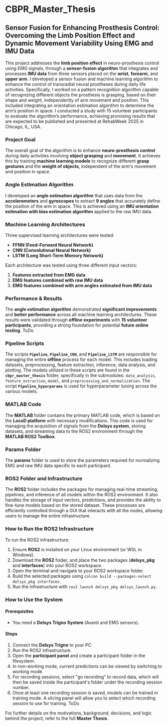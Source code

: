 # CBPR_Master_Thesis

## **Sensor Fusion for Enhancing Prosthesis Control: Overcoming the Limb Position Effect and Dynamic Movement Variability Using EMG and IMU Data**

This project addresses the **limb position effect** in neuro-prosthesis control using EMG signals, through a **sensor-fusion algorithm** that integrates and processes **IMU data** from three sensors placed on the **wrist**, **forearm**, and **upper arm**.
I developed a sensor fusion and machine learning algorithm to enhance the control of transradial neural prostheses during daily life activities. Specifically, I worked on a pattern recognition algorithm capable of recognizing different objects the prosthesis is grasping, based on their shape and weight, independently of arm movement and position. This included integrating an orientation estimation algorithm to determine the arm’s position in space. I conducted a study with 15 volunteer participants to evaluate the algorithm’s performance, achieving promising results that are expected to be published and presented at RehabWeek 2025 in Chicago, IL, USA.

### **Project Goal**

The overall goal of the algorithm is to enhance **neuro-prosthesis control** during daily activities involving **object grasping** and **movement**. It achieves this by training **machine learning models** to recognize different **grasp gestures** and the **weight of objects**, independent of the arm's movement and position in space.

### **Angle Estimation Algorithm**

I developed an **angle estimation algorithm** that uses data from the **accelerometers** and **gyroscopes** to extract **9 angles** that accurately define the position of the arm in space. This is achieved using an **IMU orientation estimation with bias estimation algorithm** applied to the raw IMU data.

### **Machine Learning Architectures**

Three supervised learning architectures were tested:

- **FFNN (Feed-Forward Neural Network)**
- **CNN (Convolutional Neural Network)**
- **LSTM (Long Short-Term Memory Network)**

Each architecture was tested using three different input vectors:

1. **Features extracted from EMG data**
2. **EMG features combined with raw IMU data**
3. **EMG features combined with arm angles estimated from IMU data**

### **Performance & Results**

The **angle estimation algorithm** demonstrated **significant improvements** and **better performance** across all machine learning architectures. These results were validated through **offline experiments** with **15 volunteer participants**, providing a strong foundation for potential **future online testing**. ToDo

### Pipeline Scripts

The scripts **`Pipeline`**, **`Pipeline_CNN`**, and **`Pipeline_LSTM`** are responsible for managing the entire **offline** process for each model. This includes loading datasets, preprocessing, feature extraction, inference, data analysis, and plotting. The models utilized in these scripts are found in the **`cbpr_master_thesis`** folder, specifically in the submodules: `data_analysis`, `feature_extraction`, `model`, and `preprocessing_and_normalization`. The script **`Pipeline_hyperparams`** is used for hyperparameter tuning across the various models.

### MATLAB Code

The **MATLAB** folder contains the primary MATLAB code, which is based on the **LocoD platform** with necessary modifications. This code is used for managing the acquisition of signals from the **Delsys system**, storing datasets, and streaming data to the ROS2 environment through the **MATLAB ROS2 Toolbox**.

### Params Folder

The **params** folder is used to store the parameters required for normalizing EMG and raw IMU data specific to each participant.

### ROS2 Folder and Infrastructure

The **ROS2** folder includes the packages for managing real-time streaming, pipelines, and inference of all models within the ROS2 environment. It also handles the storage of input vectors, predictions, and provides the ability to fine-tune models based on the stored dataset. These processes are efficiently controlled through a GUI that interacts with all the nodes, allowing users to manage the entire infrastructure.

### How to Run the ROS2 Infrastructure

To run the ROS2 infrastructure:

1. Ensure **ROS2** is installed on your Linux environment (or WSL in Windows).
2. Download the **ROS2** folder, and place the two packages (**delsys_pkg** and **interfaces**) into your ROS2 workspace.
3. Open the terminal and navigate to your ROS2 workspace folder.
4. Build the selected packages using `colcon build --packages-select delsys_pkg interfaces`.
5. Run the infrastructure with `ros2 launch delsys_pkg delsys_launch.py`.

### How to Use the System

#### Prerequisites

- You need a **Delsys Trigno System** (Avanti and EMG sensors).
  
#### Steps

1. Connect the **Delsys Trigno** to your PC.
2. Run the ROS2 infrastructure.
3. Open the **participant panel** and create a participant folder in the filesystem.
4. In non-working mode, current predictions can be viewed by switching to working mode.
5. For recording sessions, select "go recording" to record data, which will then be saved inside the participant's folder under the recording session number.
6. Once at least one recording session is saved, models can be trained in training mode. A slicing panel will allow you to select which recording session to use for training.
ToDo

For further details on the motivations, background, decisions, and logic behind the project, refer to the full **Master Thesis**.
